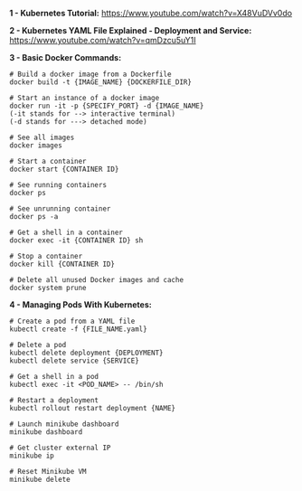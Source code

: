 **1 - Kubernetes Tutorial:**
https://www.youtube.com/watch?v=X48VuDVv0do

**2 - Kubernetes YAML File Explained - Deployment and Service:**
https://www.youtube.com/watch?v=qmDzcu5uY1I

**3 - Basic Docker Commands:**
```
# Build a docker image from a Dockerfile
docker build -t {IMAGE_NAME} {DOCKERFILE_DIR}

# Start an instance of a docker image
docker run -it -p {SPECIFY_PORT} -d {IMAGE_NAME}
(-it stands for --> interactive terminal)
(-d stands for ---> detached mode)

# See all images
docker images

# Start a container
docker start {CONTAINER ID}

# See running containers
docker ps

# See unrunning container
docker ps -a

# Get a shell in a container
docker exec -it {CONTAINER ID} sh

# Stop a container
docker kill {CONTAINER ID}

# Delete all unused Docker images and cache
docker system prune
```

**4 - Managing Pods With Kubernetes:**
```
# Create a pod from a YAML file
kubectl create -f {FILE_NAME.yaml}

# Delete a pod
kubectl delete deployment {DEPLOYMENT}
kubectl delete service {SERVICE}

# Get a shell in a pod
kubectl exec -it <POD_NAME> -- /bin/sh

# Restart a deployment
kubectl rollout restart deployment {NAME}

# Launch minikube dashboard
minikube dashboard

# Get cluster external IP
minikube ip

# Reset Minikube VM
minikube delete
```
